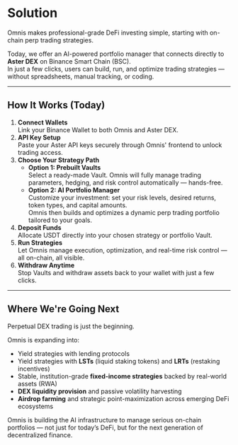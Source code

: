 # Solution

Omnis makes professional-grade DeFi investing simple, starting with on-chain perp trading strategies.

Today, we offer an AI-powered portfolio manager that connects directly to **Aster DEX** on Binance Smart Chain (BSC).\
In just a few clicks, users can build, run, and optimize trading strategies — without spreadsheets, manual tracking, or coding.

***

## How It Works (Today)

1. **Connect Wallets**\
   Link your Binance Wallet to both Omnis and Aster DEX.
2. **API Key Setup**\
   Paste your Aster API keys securely through Omnis' frontend to unlock trading access.
3. **Choose Your Strategy Path**
   * **Option 1: Prebuilt Vaults**\
     Select a ready-made Vault. Omnis will fully manage trading parameters, hedging, and risk control automatically — hands-free.
   * **Option 2: AI Portfolio Manager**\
     Customize your investment: set your risk levels, desired returns, token types, and capital amounts.\
     Omnis then builds and optimizes a dynamic perp trading portfolio tailored to your goals.
4. **Deposit Funds**\
   Allocate USDT directly into your chosen strategy or portfolio Vault.
5. **Run Strategies**\
   Let Omnis manage execution, optimization, and real-time risk control — all on-chain, all visible.
6. **Withdraw Anytime**\
   Stop Vaults and withdraw assets back to your wallet with just a few clicks.

***

## Where We're Going Next

Perpetual DEX trading is just the beginning.

Omnis is expanding into:

* Yield strategies with lending protocols
* Yield strategies with **LSTs** (liquid staking tokens) and **LRTs** (restaking incentives)
* Stable, institution-grade **fixed-income strategies** backed by real-world assets (RWA)
* **DEX liquidity provision** and passive volatility harvesting
* **Airdrop farming** and strategic point-maximization across emerging DeFi ecosystems

Omnis is building the AI infrastructure to manage serious on-chain portfolios — not just for today’s DeFi, but for the next generation of decentralized finance.
